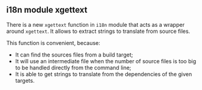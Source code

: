 ## i18n module xgettext

There is a new `xgettext` function in `i18n` module that acts as a
wrapper around `xgettext`. It allows to extract strings to translate from
source files.

This function is convenient, because:
- It can find the sources files from a build target;
- It will use an intermediate file when the number of source files is too
  big to be handled directly from the command line;
- It is able to get strings to translate from the dependencies of the given
  targets.
